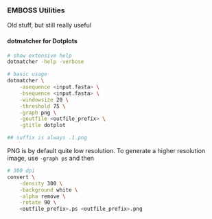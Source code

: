 ### EMBOSS Utilities

Old stuff, but still really useful

#### dotmatcher for Dotplots

```sh
# show extensive help
dotmatcher -help -verbose
```

```sh
# basic usage
dotmatcher \
    -asequence <input.fasta> \
    -bsequence <input.fasta> \
    -windowsize 20 \
    -threshold 75 \
    -graph png \
    -goutfile <outfile_prefix> \
    -gtitle dotplot

## suffix is always .1.png
```

PNG is by default quite low resolution. To generate a higher
resolution image, use `-graph ps` and then

```sh
# 300 dpi
convert \
    -density 300 \
    -background white \
    -alpha remove \
    -rotate 90 \
    <outfile_prefix>.ps <outfile_prefix>.png
```
